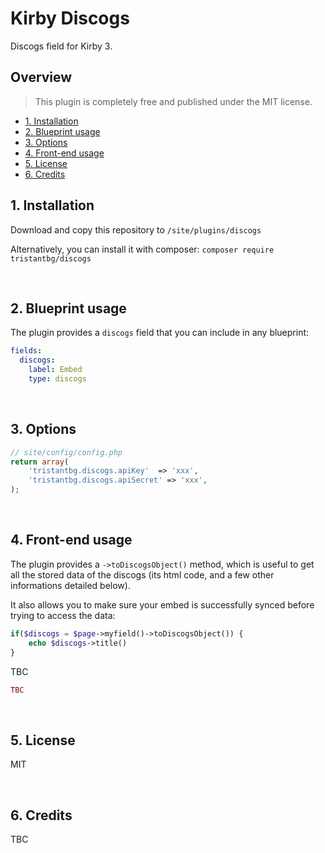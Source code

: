 # Kirby Discogs

Discogs field for Kirby 3.

## Overview

> This plugin is completely free and published under the MIT license.

- [1. Installation](#1-installation)
- [2. Blueprint usage](#2-blueprint-usage)
- [3. Options](#3-options)
- [4. Front-end usage](#4-front-end-usage)
- [5. License](#5-license)
- [6. Credits](#6-credits)

## 1. Installation

Download and copy this repository to ```/site/plugins/discogs```

Alternatively, you can install it with composer: ```composer require tristantbg/discogs```

<br/>

## 2. Blueprint usage

The plugin provides a `discogs` field that you can include in any blueprint:

```yaml
fields:
  discogs:
    label: Embed
    type: discogs
```

<br/>

## 3. Options

```php
// site/config/config.php
return array(
    'tristantbg.discogs.apiKey'  => 'xxx',
    'tristantbg.discogs.apiSecret' => 'xxx',
);
```

<br/>

## 4. Front-end usage

The plugin provides a `->toDiscogsObject()` method, which is useful to get all the stored data of the discogs (its html code, and a few other informations detailed below).

It also allows you to make sure your embed is successfully synced before trying to access the data:

```php
if($discogs = $page->myfield()->toDiscogsObject()) {
    echo $discogs->title()
}
```

TBC

```php
TBC
```

<br/>

## 5. License

MIT

<br/>

## 6. Credits

TBC
